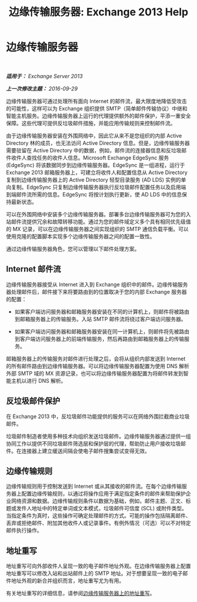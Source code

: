 ﻿---
title: '边缘传输服务器: Exchange 2013 Help'
TOCTitle: 边缘传输服务器
ms:assetid: cfff9f59-afac-447c-8297-afcebe49a52d
ms:mtpsurl: https://technet.microsoft.com/zh-cn/library/Bb124701(v=EXCHG.150)
ms:contentKeyID: 61183399
ms.date: 01/11/2018
mtps_version: v=EXCHG.150
ms.translationtype: HT
---

# 边缘传输服务器

 

_**适用于：** Exchange Server 2013_

_**上一次修改主题：** 2016-09-29_

边缘传输服务器可通过处理所有面向 Internet 的邮件流，最大限度地降低受攻击的可能性，这样可以为 Exchange 组织提供 SMTP（简单邮件传输协议）中继和智能主机服务。边缘传输服务器上运行的代理提供额外的邮件保护，平添一重安全保障。这些代理可提供反垃圾邮件措施，并能应用传输规则来控制邮件流。

由于边缘传输服务器安装在外围网络中，因此它从来不是您组织的内部 Active Directory 林的成员，也无法访问 Active Directory 信息。但是，边缘传输服务器需要驻留在 Active Directory 中的数据，例如，邮件流的连接器信息和反垃圾邮件收件人查找任务的收件人信息。Microsoft Exchange EdgeSync 服务 (EdgeSync) 将该数据同步到边缘传输服务器。EdgeSync 是一组进程，运行于 Exchange 2013 邮箱服务器上，可建立将收件人和配置信息从 Active Directory 复制到边缘传输服务器上的 Active Directory 轻型目录服务 (AD LDS) 实例的单向复制。EdgeSync 只复制边缘传输服务器执行反垃圾邮件配置任务以及启用端到端邮件流所需的信息。EdgeSync 将按计划执行更新，使 AD LDS 中的信息保持最新状态。

可以在外围网络中安装多个边缘传输服务器。部署多台边缘传输服务器可为您的入站邮件流提供冗余和故障转移功能。通过为您的邮件域定义多个具有相同优先级值的 MX 记录，可以在边缘传输服务器之间实现组织的 SMTP 通信负载平衡。可以使用克隆的配置脚本实现多个边缘传输服务器之间的配置一致性。

通过边缘传输服务器角色，您可以管理以下邮件处理方案。

## Internet 邮件流

边缘传输服务器接受从 Internet 进入到 Exchange 组织中的邮件。边缘传输服务器处理邮件后，邮件接下来将要路由到的位置取决于您的内部 Exchange 服务器的配置：

  - 如果客户端访问服务器和邮箱服务器安装在不同的计算机上，则邮件将被路由到邮箱服务器上的传输服务。入站 SMTP 邮件流将绕过客户端访问服务器。

  - 如果客户端访问服务器和邮箱服务器安装在同一计算机上，则邮件将先被路由到客户端访问服务器上的前端传输服务，然后再路由到邮箱服务器上的传输服务。

邮箱服务器上的传输服务对邮件进行处理之后，会将从组织内部发送到 Internet 的所有邮件路由到边缘传输服务器。可以将边缘传输服务器配置为使用 DNS 解析外部 SMTP 域的 MX 资源记录，也可以将边缘传输服务器配置为将邮件转发到智能主机以进行 DNS 解析。

## 反垃圾邮件保护

在 Exchange 2013 中，反垃圾邮件功能提供的服务可以在网络外围拦截商业垃圾邮件。

垃圾邮件制造者使用多种技术向组织发送垃圾邮件。边缘传输服务器通过提供一组协同工作以提供不同垃圾邮件筛选层和保护层的代理，帮助防止用户接收垃圾邮件。在连接器上建立缓送间隔会使电子邮件搜集尝试变得无效。

## 边缘传输规则

边缘传输规则用于控制发送到 Internet 或从其接收的邮件流。在每个边缘传输服务器上配置边缘传输规则，以通过将操作应用于满足指定条件的邮件来帮助保护企业网络资源和数据。边缘传输规则条件以数据为基础，例如，邮件主题、正文、标题或发件人地址中的特定单词或文本模式，垃圾邮件可信度 (SCL) 或附件类型。当指定条件为真时，这些操作可确定处理邮件的方式。可能的操作包括隔离邮件、丢弃或拒绝邮件、附加其他收件人或记录事件。有例外情况（可选）可以不对特定邮件执行操作。

## 地址重写

地址重写可向外部收件人呈现一致的电子邮件地址外观。在边缘传输服务器上配置地址重写可以修改入站和出站邮件上的 SMTP 地址。对于想要呈现一致的电子邮件地址外观的新合并组织而言，地址重写尤为有用。

有关地址重写的详细信息，请参阅[边缘传输服务器上的地址重写](address-rewriting-on-edge-transport-servers-exchange-2013-help.md)。

